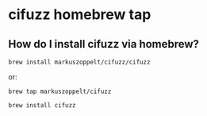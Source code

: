 # cifuzz homebrew tap

## How do I install cifuzz via homebrew?

    brew install markuszoppelt/cifuzz/cifuzz

or:

    brew tap markuszoppelt/cifuzz 

    brew install cifuzz

